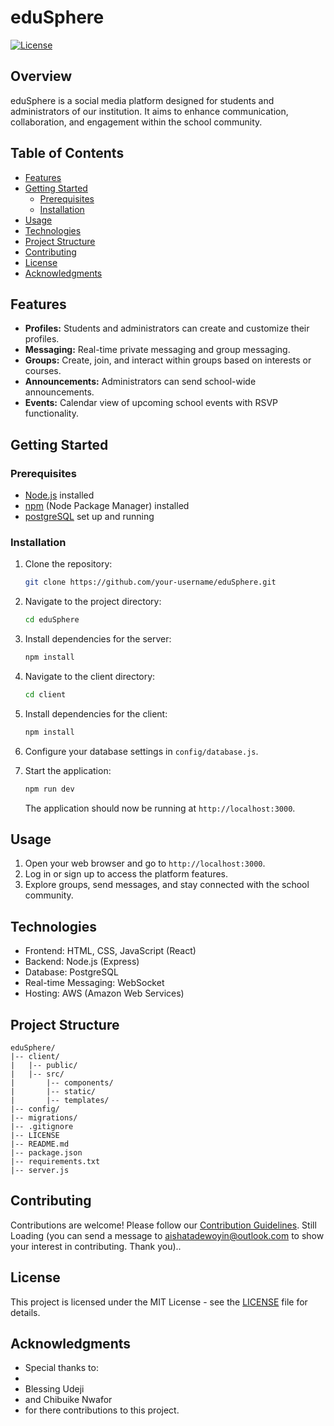 # eduSphere

[![License](https://img.shields.io/badge/license-MIT-blue.svg)](https://opensource.org/licenses/MIT)

## Overview

eduSphere is a social media platform designed for students and administrators of our institution. It aims to enhance communication, collaboration, and engagement within the school community.

## Table of Contents

- [Features](#features)
- [Getting Started](#getting-started)
  - [Prerequisites](#prerequisites)
  - [Installation](#installation)
- [Usage](#usage)
- [Technologies](#technologies)
- [Project Structure](#project-structure)
- [Contributing](#contributing)
- [License](#license)
- [Acknowledgments](#acknowledgments)

## Features

- **Profiles:** Students and administrators can create and customize their profiles.
- **Messaging:** Real-time private messaging and group messaging.
- **Groups:** Create, join, and interact within groups based on interests or courses.
- **Announcements:** Administrators can send school-wide announcements.
- **Events:** Calendar view of upcoming school events with RSVP functionality.

## Getting Started

### Prerequisites

- [Node.js](https://nodejs.org/) installed
- [npm](https://www.npmjs.com/) (Node Package Manager) installed
- [postgreSQL](https://www.postgresql.org/) set up and running

### Installation

1. Clone the repository:

   ```bash
   git clone https://github.com/your-username/eduSphere.git
   ```

2. Navigate to the project directory:

   ```bash
   cd eduSphere
   ```

3. Install dependencies for the server:

   ```bash
   npm install
   ```

4. Navigate to the client directory:

   ```bash
   cd client
   ```

5. Install dependencies for the client:

   ```bash
   npm install
   ```

6. Configure your database settings in `config/database.js`.

7. Start the application:

   ```bash
   npm run dev
   ```

   The application should now be running at `http://localhost:3000`.

## Usage

1. Open your web browser and go to `http://localhost:3000`.
2. Log in or sign up to access the platform features.
3. Explore groups, send messages, and stay connected with the school community.

## Technologies

- Frontend: HTML, CSS, JavaScript (React)
- Backend: Node.js (Express)
- Database: PostgreSQL
- Real-time Messaging: WebSocket
- Hosting: AWS (Amazon Web Services)

## Project Structure

```
eduSphere/
|-- client/
|   |-- public/
|   |-- src/
|       |-- components/
|       |-- static/
|       |-- templates/
|-- config/
|-- migrations/
|-- .gitignore
|-- LICENSE
|-- README.md
|-- package.json
|-- requirements.txt
|-- server.js
```

## Contributing

Contributions are welcome! Please follow our [Contribution Guidelines](CONTRIBUTING.md). Still Loading (you can send a message to aishatadewoyin@outlook.com to show your interest in contributing. Thank you)..

## License

This project is licensed under the MIT License - see the [LICENSE](LICENSE) file for details.

## Acknowledgments

- Special thanks to:
-
- Blessing Udeji
- and Chibuike Nwafor
- for there contributions to this project.
